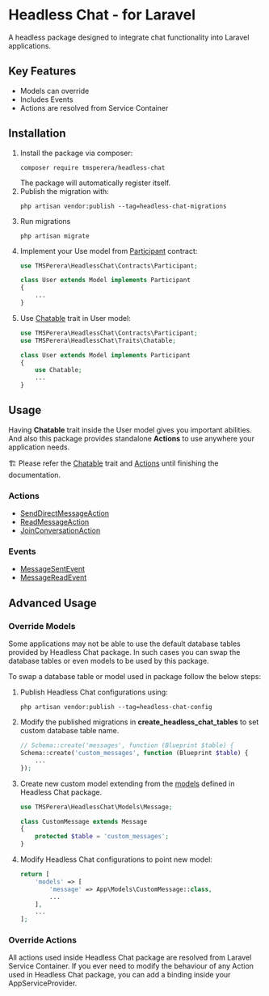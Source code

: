 # Headless Chat - for Laravel
A headless package designed to integrate chat functionality into Laravel applications.

## Key Features
 - Models can override 
 - Includes Events
 - Actions are resolved from Service Container

## Installation
1. Install the package via composer:
    ```
    composer require tmsperera/headless-chat
    ```
    The package will automatically register itself.
2. Publish the migration with:
    ```
    php artisan vendor:publish --tag=headless-chat-migrations
    ```
3. Run migrations
    ```
    php artisan migrate
   ```
4. Implement your Use model from [Participant]([Chatable](/package/src/Contracts/Participant.php)) contract:
    ```php
    use TMSPerera\HeadlessChat\Contracts\Participant;

    class User extends Model implements Participant
    {
        ...
    }
    ```
5. Use [Chatable](/package/src/Traits/Chatable.php) trait in User model:
    ```php
    use TMSPerera\HeadlessChat\Contracts\Participant;
    use TMSPerera\HeadlessChat\Traits\Chatable;

    class User extends Model implements Participant
    {
        use Chatable;
        ...
    }
   ```
   
## Usage
Having **Chatable** trait inside the User model gives you important abilities. And also this package provides standalone **Actions** to use anywhere your application needs.

🏗️ Please refer the [Chatable](/package/src/Traits/Chatable.php) trait and [Actions](package/src/Actions) until finishing the documentation.

### Actions
 - [SendDirectMessageAction](/package/src/Actions/SendDirectMessageAction.php)
 - [ReadMessageAction](/package/src/Actions/ReadMessageAction.php)
 - [JoinConversationAction](/package/src/Actions/JoinConversationAction.php)

### Events
 - [MessageSentEvent](/package/src/Events/MessageSentEvent.php)
 - [MessageReadEvent](/package/src/Events/MessageReadEvent.php)

## Advanced Usage
### Override Models
Some applications may not be able to use the default database tables provided by Headless Chat package. In such cases you can swap the database tables or even models to be used by this package. 

To swap a database table or model used in package follow the below steps:
1. Publish Headless Chat configurations using:
    ```
    php artisan vendor:publish --tag=headless-chat-config
    ```
2. Modify the published migrations in **create_headless_chat_tables** to set custom database table name.
    ```php
    // Schema::create('messages', function (Blueprint $table) {
    Schema::create('custom_messages', function (Blueprint $table) {
        ...
    });
   ```
3. Create new custom model extending from the [models](/package/src/Models) defined in Headless Chat package.
    ```php
    use TMSPerera\HeadlessChat\Models\Message;

    class CustomMessage extends Message
    {
        protected $table = 'custom_messages';
    }
   ```
4. Modify Headless Chat configurations to point new model:
    ```php
    return [
        'models' => [
            'message' => App\Models\CustomMessage::class,
            ...
        ],
        ...
    ];
    ```
   
### Override Actions
All actions used inside Headless Chat package are resolved from Laravel Service Container. If you ever need to modify the behaviour of any Action used in Headless Chat package, you can add a binding inside your AppServiceProvider.
